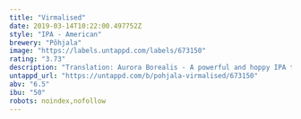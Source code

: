 ```yaml
---
title: "Virmalised"
date: 2019-03-14T10:22:00.497752Z
style: "IPA - American"
brewery: "Põhjala"
image: "https://labels.untappd.com/labels/673150"
rating: "3.73"
description: "Translation: Aurora Borealis - A powerful and hoppy IPA that uses a blend of American hops, giving the beer a fresh citrus and grapefruit punch."
untappd_url: "https://untappd.com/b/pohjala-virmalised/673150"
abv: "6.5"
ibu: "50"
robots: noindex,nofollow
---
```

